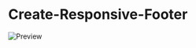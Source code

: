 # Create-Responsive-Footer
![Preview](https://github.com/user-attachments/assets/81729486-5d20-4feb-b0e5-ec70d3295cb4)
